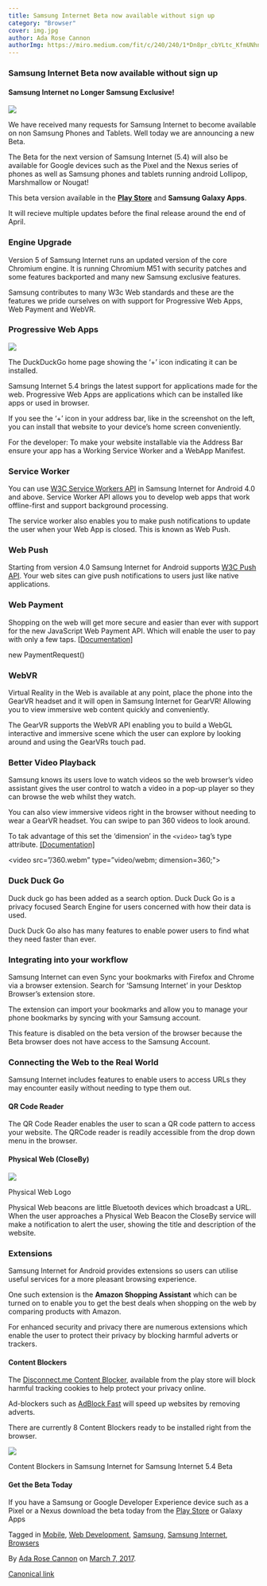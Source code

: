 ```yaml
---
title: Samsung Internet Beta now available without sign up
category: "Browser"
cover: img.jpg
author: Ada Rose Cannon
authorImg: https://miro.medium.com/fit/c/240/240/1*Dn8pr_cbYLtc_KfmUNhnBA.png
---
```


### Samsung Internet Beta now available without sign up

#### Samsung Internet no Longer Samsung Exclusive!

![](https://cdn-images-1.medium.com/max/600/1*bZLEhtkDPP30BiumXG85pw.png)

We have received many requests for Samsung Internet to become available on non Samsung Phones and Tablets. Well today we are announcing a new Beta.

The Beta for the next version of Samsung Internet (5.4) will also be available for Google devices such as the Pixel and the Nexus series of phones as well as Samsung phones and tablets running android Lollipop, Marshmallow or Nougat!

This beta version available in the [**Play Store**](https://play.google.com/store/apps/details?id=com.sec.android.app.sbrowser.beta&hl=en_GB)  and **Samsung Galaxy Apps**.

It will recieve multiple updates before the final release around the end of April.

### Engine Upgrade

Version 5 of Samsung Internet runs an updated version of the core Chromium engine. It is running Chromium M51 with security patches and some features backported and many new Samsung exclusive features.

Samsung contributes to many W3c Web standards and these are the features we pride ourselves on with support for Progressive Web Apps, Web Payment and WebVR.

### Progressive Web Apps

![](https://cdn-images-1.medium.com/max/600/0*02T8b5fowO6etAsO.jpg)

The DuckDuckGo home page showing the ‘+’ icon indicating it can be installed.

Samsung Internet 5.4 brings the latest support for applications made for the web. Progressive Web Apps are applications which can be installed like apps or used in browser.

If you see the ‘+’ icon in your address bar, like in the screenshot on the left, you can install that website to your device’s home screen conveniently.

For the developer: To make your website installable via the Address Bar ensure your app has a Working Service Worker and a WebApp Manifest.

### Service Worker

You can use [W3C Service Workers API](https://www.w3.org/TR/service-workers/) in Samsung Internet for Android 4.0 and above. Service Worker API allows you to develop web apps that work offline-first and support background processing.

The service worker also enables you to make push notifications to update the user when your Web App is closed. This is known as Web Push.

### Web Push

Starting from version 4.0 Samsung Internet for Android supports [W3C Push API](https://www.w3.org/TR/push-api/). Your web sites can give push notifications to users just like native applications.

### Web Payment

Shopping on the web will get more secure and easier than ever with support for the new JavaScript Web Payment API. Which will enable the user to pay with only a few taps. \[[Documentation\]](https://samsunginter.net/docs/web-payments.html)

new PaymentRequest()

### WebVR

Virtual Reality in the Web is available at any point, place the phone into the GearVR headset and it will open in Samsung Internet for GearVR! Allowing you to view immersive web content quickly and conveniently.

The GearVR supports the WebVR API enabling you to build a WebGL interactive and immersive scene which the user can explore by looking around and using the GearVRs touch pad.

### Better Video Playback

Samsung knows its users love to watch videos so the web browser’s video assistant gives the user control to watch a video in a pop-up player so they can browse the web whilst they watch.

You can also view immersive videos right in the browser without needing to wear a GearVR headset. You can swipe to pan 360 videos to look around.

To tak advantage of this set the ‘dimension’ in the `<video>` tag’s type attribute. [\[Documentation\]](https://samsunginter.net/docs/video-360.html)

<video src=”/360.webm” type=”video/webm; dimension=360;">

### Duck Duck Go

Duck duck go has been added as a search option. Duck Duck Go is a privacy focused Search Engine for users concerned with how their data is used.

Duck Duck Go also has many features to enable power users to find what they need faster than ever.

### Integrating into your workflow

Samsung Internet can even Sync your bookmarks with Firefox and Chrome via a browser extension. Search for ‘Samsung Internet’ in your Desktop Browser’s extension store.

The extension can import your bookmarks and allow you to manage your phone bookmarks by syncing with your Samsung account.

This feature is disabled on the beta version of the browser because the Beta browser does not have access to the Samsung Account.

### Connecting the Web to the Real World

Samsung Internet includes features to enable users to access URLs they may encounter easily without needing to type them out.

#### QR Code Reader

The QR Code Reader enables the user to scan a QR code pattern to access your website. The QRCode reader is readily accessible from the drop down menu in the browser.

#### Physical Web (CloseBy)

![](https://cdn-images-1.medium.com/max/600/1*7-sC5CEiuc7F2T7bmzhJ9Q.png)

Physical Web Logo

Physical Web beacons are little Bluetooth devices which broadcast a URL. When the user approaches a Physical Web Beacon the CloseBy service will make a notification to alert the user, showing the title and description of the website.

### Extensions

Samsung Internet for Android provides extensions so users can utilise useful services for a more pleasant browsing experience.

One such extension is the **Amazon Shopping Assistant** which can be turned on to enable you to get the best deals when shopping on the web by comparing products with Amazon.

For enhanced security and privacy there are numerous extensions which enable the user to protect their privacy by blocking harmful adverts or trackers.

#### Content Blockers

The [Disconnect.me Content Blocker](https://play.google.com/store/apps/details?id=com.disconnect.samsungcontentblocker&hl=en_GB), available from the play store will block harmful tracking cookies to help protect your privacy online.

Ad-blockers such as [AdBlock Fast](https://play.google.com/store/apps/details?id=com.rocketshipapps.adblockfast&hl=en_GB) will speed up websites by removing adverts.

There are currently 8 Content Blockers ready to be installed right from the browser.

![](https://cdn-images-1.medium.com/max/800/1*QheWwSLJf2av2VB_c054KQ.jpeg)

Content Blockers in Samsung Internet for Samsung Internet 5.4 Beta

#### Get the Beta Today

If you have a Samsung or Google Developer Experience device such as a Pixel or a Nexus download the beta today from the [Play Store](https://play.google.com/store/apps/details?id=com.sec.android.app.sbrowser.beta&hl=en_GB) or Galaxy Apps

Tagged in [Mobile](https://medium.com/tag/mobile), [Web Development](https://medium.com/tag/web-development), [Samsung](https://medium.com/tag/samsung), [Samsung Internet](https://medium.com/tag/samsung-internet), [Browsers](https://medium.com/tag/browsers)

By [Ada Rose Cannon](https://medium.com/@Lady_Ada_King) on [March 7, 2017](https://medium.com/p/e0d5d4010838).

[Canonical link](https://medium.com/@Lady_Ada_King/samsung-internet-beta-now-available-without-sign-up-e0d5d4010838)
